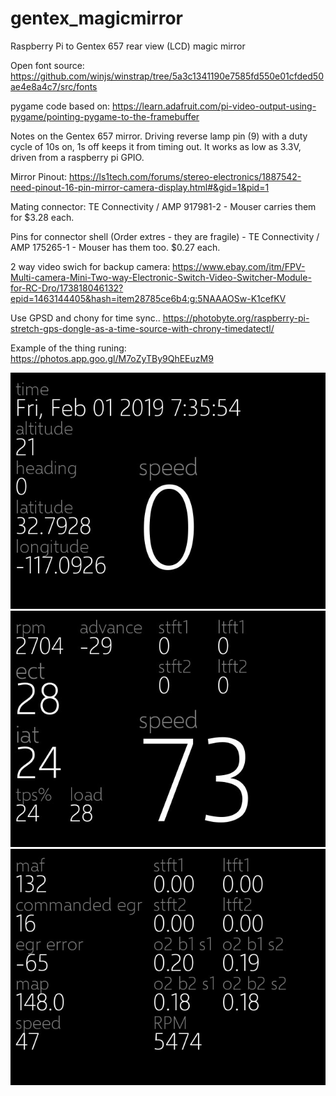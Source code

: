 # gentex_magicmirror
Raspberry Pi to Gentex 657 rear view (LCD) magic mirror 

Open font source:
https://github.com/winjs/winstrap/tree/5a3c1341190e7585fd550e01cfded50ae4e8a4c7/src/fonts 

pygame code based on:
https://learn.adafruit.com/pi-video-output-using-pygame/pointing-pygame-to-the-framebuffer 


Notes on the Gentex 657 mirror.
Driving reverse lamp pin (9) with a duty cycle of 10s on, 1s off keeps it from timing out. It works as low as 3.3V, driven from a raspberry pi GPIO. 

Mirror Pinout: https://ls1tech.com/forums/stereo-electronics/1887542-need-pinout-16-pin-mirror-camera-display.html#&gid=1&pid=1 

Mating connector: TE Connectivity / AMP 917981-2 - Mouser carries them for $3.28 each. 

Pins for connector shell (Order extres - they are fragile) - TE Connectivity / AMP 175265-1 - Mouser has them too. $0.27 each. 

2 way video swich for backup camera: https://www.ebay.com/itm/FPV-Multi-camera-Mini-Two-way-Electronic-Switch-Video-Switcher-Module-for-RC-Dro/173818046132?epid=1463144405&hash=item28785ce6b4:g:5NAAAOSw-K1cefKV 

Use GPSD and chony for time sync.. https://photobyte.org/raspberry-pi-stretch-gps-dongle-as-a-time-source-with-chrony-timedatectl/ 

Example of the thing runing: https://photos.app.goo.gl/M7oZyTBy9QhEEuzM9 

![Alt text](assets/screenshots/gps_screen.jpg?raw=true "GPS Screenshot")
![Alt text](assets/screenshots/obd_screen.jpg?raw=true "OBD Screenshot")
![Alt text](assets/screenshots/airfuel_screen.jpg?raw=true "AirFuel Screenshot")
